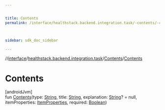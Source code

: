 ```yaml
---


title: Contents
permalink: /interface/healthstack.backend.integration.task/-contents/-contents.html



sidebar: sdk_doc_sidebar

---
```



//[interface](/bi_interface.html)/[healthstack.backend.integration.task](../index.html)/[Contents](index.html)/[Contents](-contents.html)



# Contents



[androidJvm]\
fun [Contents](-contents.html)(type: [String](https://kotlinlang.org/api/latest/jvm/stdlib/kotlin/-string/index.html), title: [String](https://kotlinlang.org/api/latest/jvm/stdlib/kotlin/-string/index.html), explanation: [String](https://kotlinlang.org/api/latest/jvm/stdlib/kotlin/-string/index.html)? = null, itemProperties: [ItemProperties](../-item-properties/index.html), required: [Boolean](https://kotlinlang.org/api/latest/jvm/stdlib/kotlin/-boolean/index.html))






